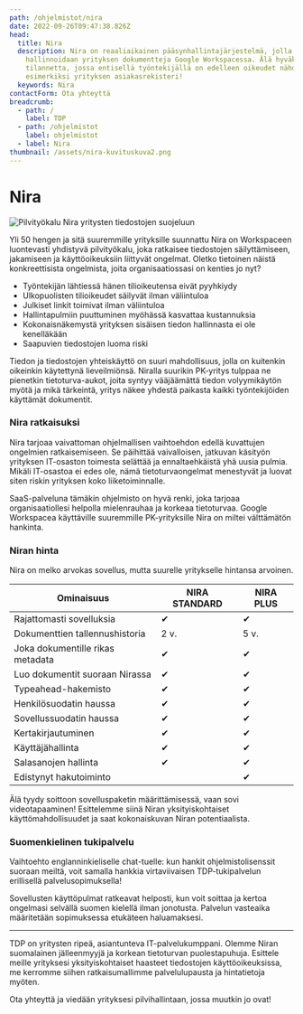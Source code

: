```yaml
---
path: /ohjelmistot/nira
date: 2022-09-26T09:47:38.826Z
head:
  title: Nira
  description: Nira on reaaliaikainen pääsynhallintajärjestelmä, jolla
    hallinnoidaan yrityksen dokumentteja Google Workspacessa. Älä hyväksy
    tilannetta, jossa entisellä työntekijällä on edelleen oikeudet nähdä
    esimerkiksi yrityksen asiakasrekisteri!
  keywords: Nira
contactForm: Ota yhteyttä
breadcrumb:
  - path: /
    label: TDP
  - path: /ohjelmistot
    label: ohjelmistot
  - label: Nira
thumbnail: /assets/nira-kuvituskuva2.png
---
```

# Nira

![Pilvityökalu Nira yritysten tiedostojen suojeluun](/assets/nira-kuvituskuva2.png)

Yli 50 hengen ja sitä suuremmille yrityksille suunnattu Nira on Workspaceen luontevasti yhdistyvä pilvityökalu, joka ratkaisee tiedostojen säilyttämiseen, jakamiseen ja käyttöoikeuksiin liittyvät ongelmat. Oletko tietoinen näistä konkreettisista ongelmista, joita organisaatiossasi on kenties jo nyt?

* Työntekijän lähtiessä hänen tilioikeutensa eivät pyyhkiydy
* Ulkopuolisten tilioikeudet säilyvät ilman väliintuloa
* Julkiset linkit toimivat ilman väliintuloa
* Hallintapulmiin puuttuminen myöhässä kasvattaa kustannuksia
* Kokonaisnäkemystä yrityksen sisäisen tiedon hallinnasta ei ole kenelläkään
* Saapuvien tiedostojen luoma riski 

Tiedon ja tiedostojen yhteiskäyttö on suuri mahdollisuus, jolla on kuitenkin oikeinkin käytettynä lieveilmiönsä. Niralla suurikin PK-yritys tulppaa ne pienetkin tietoturva-aukot, joita syntyy vääjäämättä tiedon volyymikäytön myötä ja mikä tärkeintä, yritys näkee yhdestä paikasta kaikki työntekijöiden käyttämät dokumentit.

### Nira ratkaisuksi

Nira tarjoaa vaivattoman ohjelmallisen vaihtoehdon edellä kuvattujen ongelmien ratkaisemiseen. Se päihittää vaivalloisen, jatkuvan käsityön yrityksen IT-osaston toimesta selättää ja ennaltaehkäistä yhä uusia pulmia. Mikäli IT-osastoa ei edes ole, nämä tietoturvaongelmat menestyvät ja luovat siten riskin yrityksen koko liiketoiminnalle.

SaaS-palveluna tämäkin ohjelmisto on hyvä renki, joka tarjoaa organisaatiollesi helpolla mielenrauhaa ja korkeaa tietoturvaa. Google Workspacea käyttäville suuremmille PK-yrityksille Nira on miltei välttämätön hankinta.

### Niran hinta

Nira on melko arvokas sovellus, mutta suurelle yritykselle hintansa arvoinen. 

| Ominaisuus                       | NIRA STANDARD | NIRA PLUS |
| -------------------------------- | ------------- | --------- |
| Rajattomasti sovelluksia         | ✔             | ✔         |
| Dokumenttien tallennushistoria   | 2 v.          | 5 v.      |
| Joka dokumentille rikas metadata | ✔             | ✔         |
| Luo dokumentit suoraan Nirassa   | ✔             | ✔         |
| Typeahead-hakemisto              | ✔             | ✔         |
| Henkilösuodatin haussa           | ✔             | ✔         |
| Sovellussuodatin haussa          | ✔             | ✔         |
| Kertakirjautuminen               | ✔             | ✔         |
| Käyttäjähallinta                 | ✔             | ✔         |
| Salasanojen hallinta             | ✔             | ✔         |
| Edistynyt hakutoiminto           |               | ✔         |

Älä tyydy soittoon sovelluspaketin määrittämisessä, vaan sovi videotapaaminen! Esittelemme siinä Niran yksityiskohtaiset käyttömahdollisuudet ja saat kokonaiskuvan Niran potentiaalista.

### Suomenkielinen tukipalvelu

Vaihtoehto englanninkieliselle chat-tuelle: kun hankit ohjelmistolisenssit suoraan meiltä, voit samalla hankkia virtaviivaisen TDP-tukipalvelun erillisellä palvelusopimuksella! 

Sovellusten käyttöpulmat ratkeavat helposti, kun voit soittaa ja kertoa ongelmasi selvällä suomen kielellä ilman jonotusta. Palvelun vasteaika määritetään sopimuksessa etukäteen haluamaksesi.

- - -

TDP on yritysten ripeä, asiantunteva IT-palvelukumppani. Olemme Niran suomalainen jälleenmyyjä ja korkean tietoturvan puolestapuhuja.
Esittele meille yrityksesi yksityiskohtaiset haasteet tiedostojen käyttöoikeuksissa, me kerromme siihen ratkaisumallimme palvelulupausta ja hintatietoja myöten.

Ota yhteyttä ja viedään yrityksesi pilvihallintaan, jossa muutkin jo ovat!